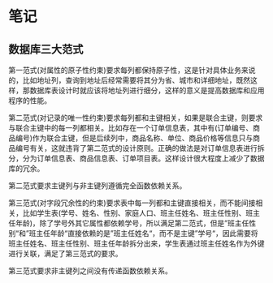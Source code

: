 # 笔记

## 数据库三大范式

第一范式(对属性的原子性约束)要求每列都保持原子性，这是针对具体业务来说的，比如地址列，查询到地址后经常需要将其分为省、城市和详细地址，既然这样，那数据库表设计时就应该将地址列进行细分，这样的意义是提高数据库和应用程序的性能。

第二范式(对记录的唯一性约束)要求每列都和主键相关，如果是联合主键，则要求与联合主键中的每一列都相关。比如存在一个订单信息表，其中有(订单编号、商品编号)作为联合主键，但是后续列中，商品名称、单位、商品价格等信息只与商品编号有关，这就违背了第二范式的设计原则。正确的做法是对订单信息表进行拆分，分为订单信息表、商品信息表、订单项目表。这样设计很大程度上减少了数据库的冗余。

第二范式要求主键列与非主键列遵循完全函数依赖关系。

第三范式(对字段冗余性的约束)要求表中每一列都和主键直接相关，而不能间接相关，比如学生表(学号、姓名、性别、家庭人口、班主任姓名、班主任性别、班主任年龄)，除了学号外其它属性都依赖学号，所以满足第二范式，但是”班主任性别“和”班主任年龄“直接依赖的是”班主任姓名“，而不是主键”学号“，因此需要将班主任姓名、班主任性别、班主任年龄拆分出来，学生表通过班主任姓名作为外键进行关联，满足了第三范式的要求。

第三范式要求非主键列之间没有传递函数依赖关系。
